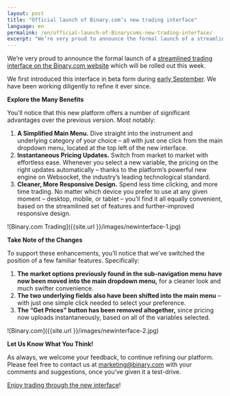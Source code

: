 ```yaml
---
layout: post
title: "Official launch of Binary.com’s new trading interface"
language: en
permalink: /en/official-launch-of-Binarycoms-new-trading-interface/
excerpt: "We’re very proud to announce the formal launch of a streamlined trading interface on the Binary.com website which will be rolled out..."  
---
```



We’re very proud to announce the formal launch of a [streamlined trading interface on the Binary.com website](https://www.binary.com/) which will be rolled out this week.  

We first introduced this interface in beta form during [early September](https://www.binary.com/). We have been working diligently to refine it ever since.
<br>


**Explore the Many Benefits**

You’ll notice that this new platform offers a number of significant advantages over the previous version.  Most notably:

1. **A Simplified Main Menu.**  Dive straight into the instrument and underlying category of your choice – all with just one click from the main dropdown menu, located at the top left of the new interface. 
2. **Instantaneous Pricing Updates.**  Switch from market to market with effortless ease. Whenever you select a new variable, the pricing on the right updates automatically – thanks to the platform’s powerful new engine on Websocket, the industry’s leading technological standard.
3. **Cleaner, More Responsive Design.**  Spend less time clicking, and more time trading.  No matter which device you prefer to use at any given moment – desktop, mobile, or tablet – you’ll find it all equally convenient, based on the streamlined set of features and further-improved responsive design. 

![Binary.com Trading]({{site.url }}/images/newinterface-1.jpg)
<br>



**Take Note of the Changes**

To support these enhancements, you’ll notice that we’ve switched the position of a few familiar features.  Specifically:

1. **The market options previously found in the sub-navigation menu have now been moved into the main dropdown menu,** for a cleaner look and much swifter convenience.
2. **The two underlying fields also have been shifted into the main menu** – with just one simple click needed to select your preference.
3. **The “Get Prices” button has been removed altogether,** since pricing now uploads instantaneously, based on all of the variables selected. 

![Binary.com]({{site.url }}/images/newinterface-2.jpg)
<br>

**Let Us Know What You Think!**



 As always, we welcome your feedback, to continue refining our platform.  Please feel free to contact us at [marketing@binary.com](mailto:marketing@binary.com) with your comments and suggestions, once you’ve given it a test-drive.

[Enjoy trading through the new interface](https://www.binary.com/)!




